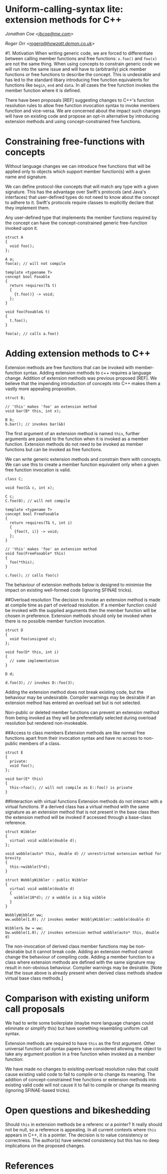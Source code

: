 # Uniform-calling-syntax lite: extension methods for C++

_Jonathan Coe \<jbcoe@me.com\>_

_Roger Orr \<rogero@howzatt.demon.co.uk\>_

#1. Motivation
When writing generic code, we are forced to differentiate between calling
member functions and free functions: `x.foo()` and `foo(x)` are not the same
thing. When using concepts to constrain generic code we will run into the
same issue and will have to (arbitrarily) pick member functions or free
functions to describe the concept. This is undesirable and has led to the
standard libary introducing free function equivalents for functions like
`begin`, `end` and `data`.  In all cases the free function invokes the member
function where it is defined.

There have been proposals [REF] suggesting changes to C++'s function resolution
rules to allow free function invocation syntax to invoke members function and
vice-versa. We are concerned about the impact such changes will have on
existing code and propose an opt-in alternative by introducing extension
methods and using concept-constrained free functions.

# Constraining free-functions with concepts
Without language changes we can introduce free functions that will be applied
only to objects which support member function(s) with a given name and signature.

We can define protocol-like concepts that will match any type with a given
signature.  This has the advantage over Swift's protocols (and Java's
interfaces) that user-defined types do not need to know about the concept to
adhere to it. Swift's protocols require classes to explicitly declare that they
implement them.

Any user-defined type that implements the member functions required by the concept
can have the concept-constrained generic free-function invoked upon it.

    struct A
    {
      void foo(); 
    };

    A a;
    foo(a); // will not compile

    template <typename T>
    concept bool Fooable
    {
      return requires(T& t)
      {
        {t.foo()} -> void;
      };
    }
    
    void foo(Fooable& t)
    {
      t.foo();
    }
    
    foo(a); // calls a.foo()

# Adding extension methods to C++
Extension methods are free functions that can be invoked with member-function
syntax. Adding extension methods to c++ requires a language change. Addition
of extension methods was previous proposed [REF]. We believe that the impending
introduction of concepts into C++ makes them a vastly more appealing
proposition.

    struct B;
    
    // 'this' makes 'foo' an extension method   
    void bar(B* this, int x);

    B b;
    b.bar(); // invokes bar(&b)

The first argument of an extension method is named `this`, further arguments
are passed to the function when it is invoked as a member function.  Extension
methods do not need to be invoked as member functions but can be invoked as
free functions.

We can write generic extension methods and constrain them with concepts.  We
can use this to create a member function equivalent only when a given free
function invocation is valid.

    class C;
 
    void foo(C& c, int x);

    C c;
    C.foo(0); // will not compile

    template <typename T>
    concept bool FreeFooable
    {
      return requires(T& t, int i)
      {
        {foo(t, i)} -> void;
      };
    }
    
    // 'this' makes 'foo' an extension method   
    void foo(FreeFooable* this) 
    {
      foo(*this);      
    }
    
    c.foo(); // calls foo(c)

The behaviour of extension methods below is designed to minimise the impact on
existing well-formed code (Ignoring SFINAE tricks).  

##Overload resolution
The decision to invoke an extension method is made at compile time as part of
overload resolution.  If a member function could be invoked with the supplied
arguments then the member function will be chosen in preference. Extension
methods should only be invoked when there is no possible member function
invocation.

    struct D
    {
      void foo(unsigned u);
    };

    void foo(D* this, int i)
    {
      // some implementation
    }

    D d;

    d.foo(3); // invokes D::foo(3);

Adding the extension method does not break existing code, but the behaviour may
be undesirable. Compiler warnings may be desirable if an extension method has
entered an overload set but is not selected.

Non-public or deleted member functions can prevent an extension method from
being invoked as they will be preferentially selected during overload
resolution but rendered non-invokeable. 

##Access to class members
Extension methods are like normal free functions apart from their invocation
syntax and have no access to non-public members of a class.

    struct E
    {
      private:
      void foo();
    };

    void bar(E* this)
    {
      this->foo(); // will not compile as E::foo() is private
    }

##Interaction with virtual functions
Extension methods do not interact with a virtual functions. If a derived class
has a virtual method with the same signature as an extension method that is not
present in the base class then the extension method will be invoked if accessed
through a base-class reference.

    struct Wibbler
    {
      virtual void wibble(double d);  
    };

    void wobble(auto* this, double d) // unrestricted extension method for brevity
    {
      this->wibble(5*d);
    }

    struct WobblyWibbler : public Wibbler
    {
      virtual void wobble(double d)
      {
        wibble(10*d); // a wobble is a big wibble
      }
    }

    WobblyWibbler ww;
    ww.wobble(1.0); // invokes member WobblyWibbler::wobble(double d)

    Wibbler& bw = ww;
    bw.wobble(1.0); // invokes extension method wobble(auto* this, double d)

The non-invocation of derived class member functions may be non-desirable but it cannot
break code. Adding an extension method cannot change the behaviour of compiling code.
Adding a member function to a class where extension methods are defined with the same
signature may result in non-obvious behaviour. Compiler warnings may be desirable.
[Note that the issue above is already present when derived class methods
shadow virtual base class methods.]

# Comparison with existing uniform call proposals
We had to write some boilerplate (maybe more language changes could eliminate
or simplify this) but have something resembling uniform call syntax. 

Extension methods are required to have `this` as the first argument. Other universal
function call syntax papers have considered allowing the object to take any argument position
in a free function when invoked as a member function:

We have made no changes to exisiting overload resolution rules that could cause existing
valid code to fail to compile or to change its meaning. The addition of concept-constrained
free functions or extension methods into existing valid code will not cause it to fail to compile
or change its meaning (ignoring SFINAE-based tricks).

# Open questions and bikeshedding
Should `this` in extension methods be a referenc or a pointer? It really should
not be null, so a reference is appealing. In all current contexts where `this`
appears in C++, it is a pointer. The decision is to value consistency or
correctness. The author(s) have selected consistency but this has no deep
implications on the proposed changes.

# References

